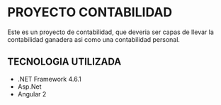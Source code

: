 # PROYECTO CONTABILIDAD

Este es un proyecto de contabilidad, que deveria ser capas de llevar la contabilidad ganadera
asi como una contabilidad personal.

## TECNOLOGIA UTILIZADA

* .NET Framework 4.6.1
* Asp.Net 
* Angular 2
